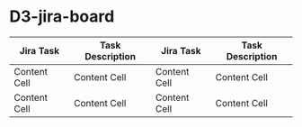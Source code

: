 # D3-jira-board

| Jira Task  | Task Description | Jira Task  | Task Description | 
| ------------- | ------------- | ------------- | ------------- |
| Content Cell  | Content Cell  | Content Cell  | Content Cell  |
| Content Cell  | Content Cell  | Content Cell  | Content Cell  |
